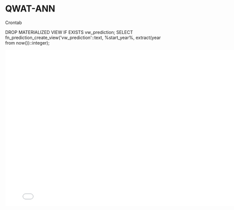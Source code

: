 # QWAT-ANN

Crontab

DROP MATERIALIZED VIEW IF EXISTS vw_prediction; SELECT fn_prediction_create_view('vw_prediction'::text, %start_year%, extract(year from now())::integer);


<embed src="media1.mp4" autostart="false" height="500" width="800" />
